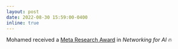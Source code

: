 ```yaml
---
layout: post
date: 2022-08-30 15:59:00-0400
inline: true
---
```


Mohamed received a [Meta Research Award](https://research.facebook.com/research-award-recipients/?s) in _Networking for AI_ :fire:
